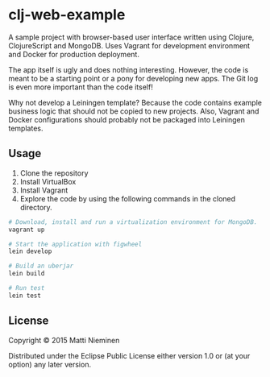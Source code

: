 # clj-web-example

A sample project with browser-based user interface written using Clojure,
ClojureScript and MongoDB. Uses Vagrant for development environment and
Docker for production deployment.

The app itself is ugly and does nothing interesting. However, the code is meant
to be a starting point or a pony for developing new apps. The Git log is even
more important than the code itself!

Why not develop a Leiningen template? Because the code contains example
business logic that should not be copied to new projects. Also, Vagrant and
Docker configurations should probably not be packaged into Leiningen templates.

## Usage

1. Clone the repository
2. Install VirtualBox
3. Install Vagrant
4. Explore the code by using the following commands in the cloned directory.

```bash
# Download, install and run a virtualization environment for MongoDB.
vagrant up

# Start the application with figwheel
lein develop

# Build an uberjar
lein build

# Run test
lein test
```

## License

Copyright © 2015 Matti Nieminen

Distributed under the Eclipse Public License either version 1.0 or (at
your option) any later version.
